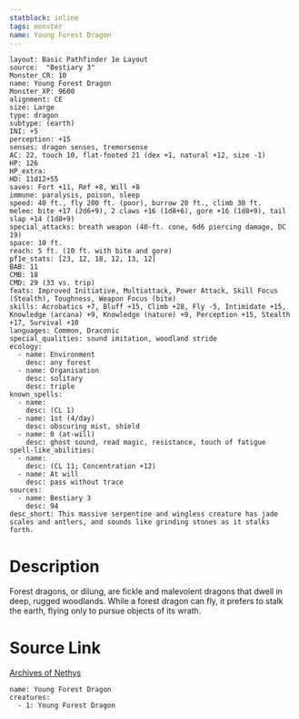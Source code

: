 ```yaml
---
statblock: inline
tags: monster
name: Young Forest Dragon
---
```

```statblock
layout: Basic Pathfinder 1e Layout
source:  "Bestiary 3"
Monster_CR: 10
name: Young Forest Dragon
Monster_XP: 9600
alignment: CE
size: Large
type: dragon
subtype: (earth)
INI: +5
perception: +15
senses: dragon senses, tremorsense
AC: 22, touch 10, flat-footed 21 (dex +1, natural +12, size -1)
HP: 126
HP_extra: 
HD: 11d12+55
saves: Fort +11, Ref +8, Will +8
immune: paralysis, poison, sleep
speed: 40 ft., fly 200 ft. (poor), burrow 20 ft., climb 30 ft.
melee: bite +17 (2d6+9), 2 claws +16 (1d8+6), gore +16 (1d8+9), tail slap +14 (1d8+9)
special_attacks: breath weapon (40-ft. cone, 6d6 piercing damage, DC 19)
space: 10 ft.
reach: 5 ft. (10 ft. with bite and gore)
pf1e_stats: [23, 12, 18, 12, 13, 12]
BAB: 11
CMB: 18
CMD: 29 (33 vs. trip)
feats: Improved Initiative, Multiattack, Power Attack, Skill Focus (Stealth), Toughness, Weapon Focus (bite)
skills: Acrobatics +7, Bluff +15, Climb +28, Fly -5, Intimidate +15, Knowledge (arcana) +9, Knowledge (nature) +9, Perception +15, Stealth +17, Survival +10
languages: Common, Draconic
special_qualities: sound imitation, woodland stride
ecology:
  - name: Environment
    desc: any forest
  - name: Organisation
    desc: solitary
    desc: triple
known_spells:
  - name:
    desc: (CL 1)
  - name: 1st (4/day)
    desc: obscuring mist, shield
  - name: 0 (at-will)
    desc: ghost sound, read magic, resistance, touch of fatigue
spell-like_abilities:
  - name:
    desc: (CL 11; Concentration +12)
  - name: At will
    desc: pass without trace
sources:
  - name: Bestiary 3
    desc: 94
desc_short: This massive serpentine and wingless creature has jade scales and antlers, and sounds like grinding stones as it stalks forth.
```
# Description
Forest dragons, or dilung, are fickle and malevolent dragons that dwell in deep, rugged woodlands. While a forest dragon can fly, it prefers to stalk the earth, flying only to pursue objects of its wrath.
# Source Link
[Archives of Nethys](https://aonprd.com/MonsterDisplay.aspx?ItemName=Young%20Forest%20Dragon)
```encounter-table
name: Young Forest Dragon
creatures:
  - 1: Young Forest Dragon
```
